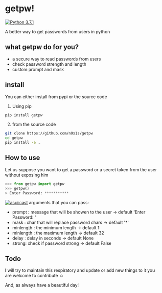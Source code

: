 # getpw!
[![Python 3.7.1](https://img.shields.io/badge/Python-3.7.1-green.svg)](http://www.python.org/download/)

A better way to get passwords from users in python

what getpw do for you?
----
* a secure way to read passwords from users
* check password strength and length
* custom prompt and mask
## install
You can either install from pypi or  the source code
1) Using pip
```bash
pip install getpw
```
2) from the source code
```bash
git clone https://github.com/n0x1s/getpw
cd getpw
pip install -e .
```
## How to use

Let us suppose you want to get a password or a secret token from the user without exposing him
```python
>>> from getpw import getpw
>>> getpw()
> Enter Password: ***********
```
[![asciicast](https://asciinema.org/a/ZbPCRLDoQ904FfGfDhLcd3lXt.svg)](https://asciinema.org/a/ZbPCRLDoQ904FfGfDhLcd3lXt)
arguments that you can pass:
- prompt : message that will be showen to the user -> default 'Enter Password: '
- mask : char that will replace password chars -> default '*'
- minlength : the minimum length -> default 1
- minlength : the maximum length -> default 32
- delay : delay in seconds -> default None
- strong: check if password strong -> default False

## Todo
I will try to maintain this respiratory and update or add new things to it you are welcome to contribute :relaxed:

And, as always have a beautiful day!
